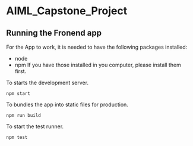# AIML_Capstone_Project

## Running the Fronend app

For the App to work, it is needed to have the following packages installed:
- node
- npm
If you have those installed in you computer, please install them first.

To starts the development server.
```
npm start
```
To bundles the app into static files for production.
```
npm run build
```
To start the test runner.
```
npm test
```
